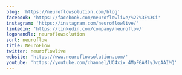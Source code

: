 ```yaml
---
blog: 'https://neuroflowsolution.com/blog'
facebook: 'https://facebook.com/neuroflowlive/%27%3E%3Ci'
instagram: 'https://instagram.com/neuroflowlive/'
linkedin: 'https://linkedin.com/company/neuroflow/'
logohandle: neuroflowsolution
sort: neuroflow
title: NeuroFlow
twitter: neuroflowlive
website: 'https://www.neuroflowsolution.com/'
youtube: 'https://youtube.com/channel/UC4xix_4MpFGAMlyJvgAAIMQ'
---
```

